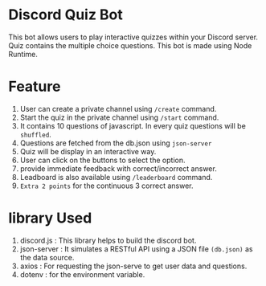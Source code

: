 # Discord Quiz Bot

This bot allows users to play interactive quizzes within your Discord server. Quiz contains the multiple choice questions. This bot is made using Node Runtime.

# Feature

1. User can create a private channel using `/create` command.
2. Start the quiz in the private channel using `/start` command.
3. It contains 10 questions of javascript. In every quiz questions will be `shuffled`.
4. Questions are fetched from the db.json using `json-server`
5. Quiz will be display in an interactive way.
6. User can click on the buttons to select the option.
7. provide immediate feedback with correct/incorrect answer.
8. Leadboard is also available using `/leaderboard` command.
9. `Extra 2 points` for the continuous 3 correct answer.

# library Used

1. discord.js : This library helps to build the discord bot.
2. json-server : It simulates a RESTful API using a JSON file `(db.json)` as the data source.
3. axios : For requesting the json-serve to get user data and questions.
4. dotenv : for the environment variable.

